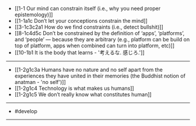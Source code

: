 - [[1-1 Our mind can constrain itself (i.e., why you need proper epistemology)]]
- [[1-1a1c Don’t let your conceptions constrain the mind]]
- [[3-1c3c2a1 How do we find constraints (i.e., detect bullshit)]]
- [[8-1c4d5c Don’t be constrained by the definition of ‘apps’, ‘platforms’, and ‘people’ — because they are arbitrary (e.g., platform can be build on top of platform, apps when combined can turn into platform, etc)]]
- [[10-1b1 It is the body that learns - '考えるな. 感じろ.']]
---
- [[1-2g1c3a Humans have no nature and no self apart from the experiences they have united in their memories (the Buddhist notion of anatman - 'no self')]]
- [[1-2g1c4 Technology is what makes us humans]]
- [[1-2g1c5 We don’t really know what constitutes human]]
---
- #develop
---
